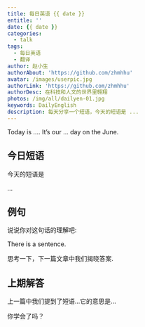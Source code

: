 ```yaml
---
title: 每日英语 {{ date }}
entitle: ''
date: {{ date }}
categories:
  - talk
tags:
  - 每日英语
  - 翻译
author: 赵小生
authorAbout: 'https://github.com/zhmhhu'
avatar: /images/userpic.jpg
authorLink: 'https://github.com/zhmhhu'
authorDesc: 在科技和人文的世界里翱翔
photos: /img/all/dailyen-01.jpg
keywords: DailyEnglish
description: 每天分享一个短语，今天的短语是 ...
---
```


Today is .... It’s our ... day on the June.

## 今日短语

今天的短语是

...

## 例句

说说你对这句话的理解吧:

There is a sentence.

思考一下，下一篇文章中我们揭晓答案.

## 上期解答

上一篇中我们提到了短语...它的意思是...

你学会了吗？
